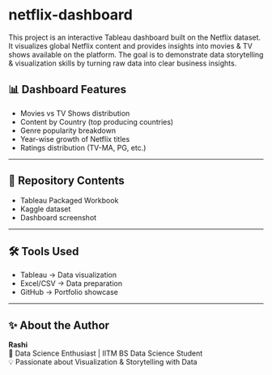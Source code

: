 # netflix-dashboard
 This project is an interactive Tableau dashboard built on the Netflix dataset.   It visualizes global Netflix content and provides insights into movies & TV shows available on the platform. The goal is to demonstrate data storytelling & visualization skills  by turning raw data into clear business insights. 

 ## 📊 Dashboard Features
- Movies vs TV Shows distribution  
- Content by Country (top producing countries)  
- Genre popularity breakdown  
- Year-wise growth of Netflix titles  
- Ratings distribution (TV-MA, PG, etc.)  

---

## 📂 Repository Contents
-  Tableau Packaged Workbook  
-  Kaggle dataset  
-  Dashboard screenshot  

---

## 🛠️ Tools Used
- Tableau → Data visualization  
- Excel/CSV → Data preparation  
- GitHub → Portfolio showcase  

---

## ✨ About the Author
**Rashi**  
📌 Data Science Enthusiast | IITM BS Data Science Student  
💡 Passionate about Visualization & Storytelling with Data  

